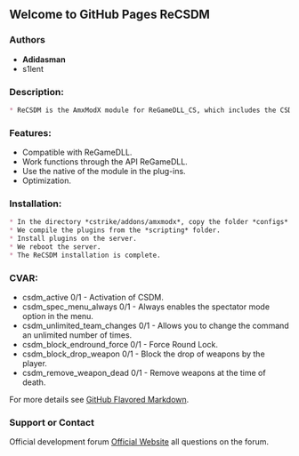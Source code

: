 ## Welcome to GitHub Pages ReCSDM

### Authors

* **Adidasman**
* s1lent

### Description:

```markdown
* ReCSDM is the AmxModX module for ReGameDLL_CS, which includes the CSDM mode.
```

### Features:

* Compatible with ReGameDLL.
* Work functions through the API ReGameDLL.
* Use the native of the module in the plug-ins.
* Optimization.

### Installation:
```markdown
* In the directory *cstrike/addons/amxmodx*, copy the folder *configs* and *modules*.
* We compile the plugins from the *scripting* folder.
* Install plugins on the server.
* We reboot the server.
* The ReCSDM installation is complete.
```

### CVAR:
* csdm_active 0/1 - Activation of CSDM.
* csdm_spec_menu_always 0/1 - Always enables the spectator mode option in the menu.
* csdm_unlimited_team_changes 0/1 - Allows you to change the command an unlimited number of times.
* csdm_block_endround_force 0/1 - Force Round Lock.
* csdm_block_drop_weapon 0/1 - Block the drop of weapons by the player.
* csdm_remove_weapon_dead 0/1 - Remove weapons at the time of death.

For more details see [GitHub Flavored Markdown](https://guides.github.com/features/mastering-markdown/).

### Support or Contact
Official development forum [Official Website](http://www.dedicated-server.ru/vbb/showthread.php?t=26882) all questions on the forum.

